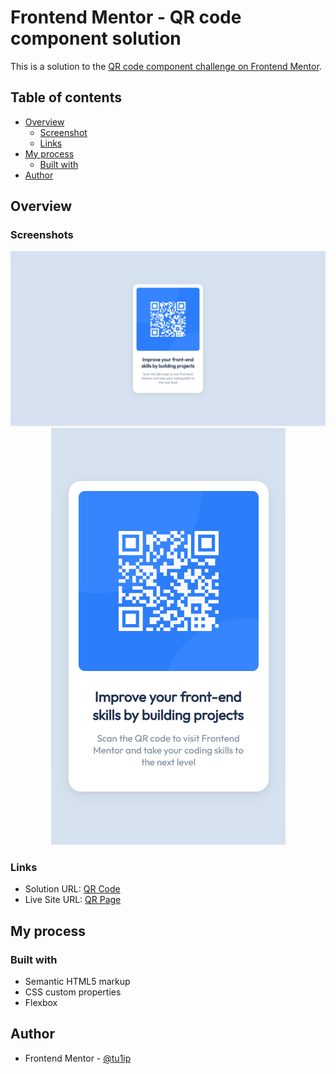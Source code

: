 # Frontend Mentor - QR code component solution

This is a solution to the [QR code component challenge on Frontend Mentor](https://www.frontendmentor.io/challenges/qr-code-component-iux_sIO_H).

## Table of contents

- [Overview](#overview)
  - [Screenshot](#screenshot)
  - [Links](#links)
- [My process](#my-process)
  - [Built with](#built-with)
- [Author](#author)

## Overview

### Screenshots

<div style="text-align: center;">
  <img  src="screenshots/Desktop.png" alt="Desktop View" >
</div>
<div style="text-align: center;">
  <img  src="screenshots/Mobile.png" alt="Mobile View" >
</div>

### Links

- Solution URL: [QR Code](https://github.com/tu1ip/qr)
- Live Site URL: [QR Page](https://github.com/tu1ip/qr)

## My process

### Built with

- Semantic HTML5 markup
- CSS custom properties
- Flexbox

## Author

- Frontend Mentor - [@tu1ip](https://www.frontendmentor.io/profile/tu1ip)
